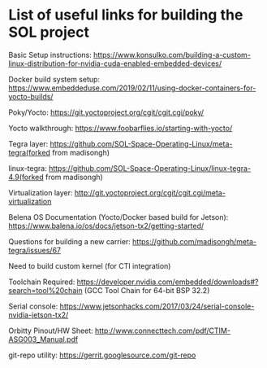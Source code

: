 # List of useful links for building the SOL project

Basic Setup instructions: https://www.konsulko.com/building-a-custom-linux-distribution-for-nvidia-cuda-enabled-embedded-devices/

Docker build system setup: https://www.embeddeduse.com/2019/02/11/using-docker-containers-for-yocto-builds/

Poky/Yocto: https://git.yoctoproject.org/cgit/cgit.cgi/poky/

Yocto walkthrough: https://www.foobarflies.io/starting-with-yocto/

Tegra layer: https://github.com/SOL-Space-Operating-Linux/meta-tegra(forked from madisongh)

linux-tegra: https://github.com/SOL-Space-Operating-Linux/linux-tegra-4.9(forked from madisongh)

Virtualization layer: http://git.yoctoproject.org/cgit/cgit.cgi/meta-virtualization

Belena OS Documentation (Yocto/Docker based build for Jetson): https://www.balena.io/os/docs/jetson-tx2/getting-started/


Questions for building a new carrier: https://github.com/madisongh/meta-tegra/issues/67



Need to build custom kernel (for CTI integration)

Toolchain Required: https://developer.nvidia.com/embedded/downloads#?search=tool%20chain (GCC Tool Chain for 64-bit BSP 32.2)

Serial console: https://www.jetsonhacks.com/2017/03/24/serial-console-nvidia-jetson-tx2/

Orbitty Pinout/HW Sheet: http://www.connecttech.com/pdf/CTIM-ASG003_Manual.pdf

git-repo utility: https://gerrit.googlesource.com/git-repo

